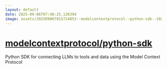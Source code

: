 ```yaml
---
layout: default
date: 2025-09-06T07:40:25.136394
image: assets/20250906T015724853--modelcontextprotocol--python-sdk--20250906T020048139--cropped.png
---
```


# [modelcontextprotocol/python-sdk](https://github.com/modelcontextprotocol/python-sdk)

Python SDK for connecting LLMs to tools and data using the Model Context Protocol
